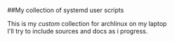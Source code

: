 ##My collection of systemd user scripts

This is my _custom_ collection for archlinux on my laptop  
I'll try to include sources and docs as i progress.
